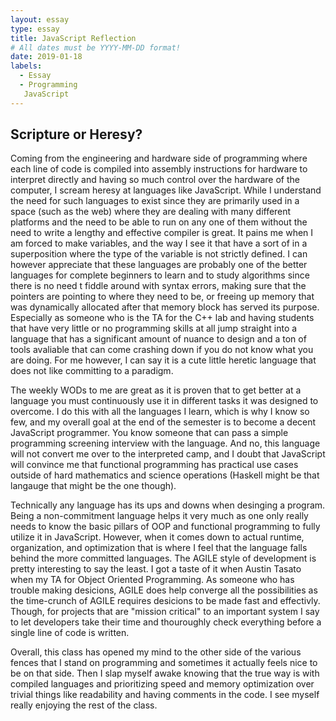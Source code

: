 ```yaml
---
layout: essay
type: essay
title: JavaScript Reflection
# All dates must be YYYY-MM-DD format!
date: 2019-01-18
labels:
  - Essay
  - Programming
   JavaScript
---
```


## Scripture or Heresy?

Coming from the engineering and hardware side of programming where each line of code is compiled into assembly instructions for hardware to interpret directly and having so much control over the hardware of the computer, I scream heresy at languages like JavaScript. While I understand the need for such languages to exist since they are primarily used in a space (such as the web) where they are dealing with many different platforms and the need to be able to run on any one of them without the need to write a lengthy and effective compiler is great. It pains me when I am forced to make variables, and the way I see it that have a sort of in a superposition where the type of the variable is not strictly defined. I can however appreciate that these languages are probably one of the better languages for complete beginners to learn and to study algorithms since there is no need t fiddle around with syntax errors, making sure that the pointers are pointing to where they need to be, or freeing up memory that was dynamically allocated after that memory block has served its purpose. Especially as someone who is the TA for the C++ lab and having students that have very little or no programming skills at all jump straight into a language that has a significant amount of nuance to design and a ton of tools avaliable that can come crashing down if you do not know what you are doing. For me however, I can say it is a cute little heretic language that does not like committing to a paradigm. 

The weekly WODs to me are great as it is proven that to get better at a language you must continuously use it in different tasks it was designed to overcome. I do this with all the languages I learn, which is why I know so few, and my overall goal at the end of the semester is to become a decent JavaScript programmer. You know someone that can pass a simple programming screening interview with the language. And no, this language will not convert me over to the interpreted camp, and I doubt that JavaScript will convince me that functional programming has practical use cases outside of hard mathematics and science operations (Haskell might be that langauge that might be the one though). 

Technically any language has its ups and downs when desinging a program. Being a non-commitment language helps it very much as one only really needs to know the basic pillars of OOP and functional programming to fully utilize it in JavaScript. However, when it comes down to actual runtime, organization, and optimization that is where I feel that the language falls behind the more committed languages. The AGILE style of development is pretty interesting to say the least. I got a taste of it when Austin Tasato when my TA for Object Oriented Programming. As someone who has trouble making desicions, AGILE does help converge all the possibilities as the time-crunch of AGILE requires desicions to be made fast and effectivly. Though, for projects that are "mission critical" to an important system I say to let developers take their time and thouroughly check everything before a single line of code is written.

Overall, this class has opened my mind to the other side of the various fences that I stand on programming and sometimes it actually feels nice to be on that side. Then I slap myself awake knowing that the true way is with compiled languages and prioritizing speed and memory optimization over trivial things like readability and having comments in the code. I see myself really enjoying the rest of the class.
